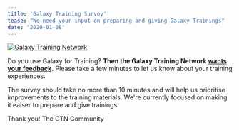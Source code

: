 ```yaml
---
title: 'Galaxy Training Survey'
tease: "We need your input on preparing and giving Galaxy Trainings"
date: "2020-01-08"
---
```


[<img class="float-right" src="/images/galaxy-logos/GTNLogoTrans1000.png" alt="Galaxy Training Network"  style="max-width: 15rem;" />](https://training.galaxyproject.org/)


Do you use Galaxy for Training? **Then the Galaxy Training Network [wants your feedback](https://forms.gle/Uc8Qs23TsVcAYfCD8).**  Please take a few minutes to let us know about your training experiences.

The survey should take no more than 10 minutes and will help us prioritise improvements to the training materials. We're currently focused on making it eaiser to prepare and give trainings.

Thank you!
The GTN Community
